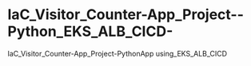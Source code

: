 # IaC_Visitor_Counter-App_Project--Python_EKS_ALB_CICD-
IaC_Visitor_Counter-App_Project-PythonApp using_EKS_ALB_CICD

